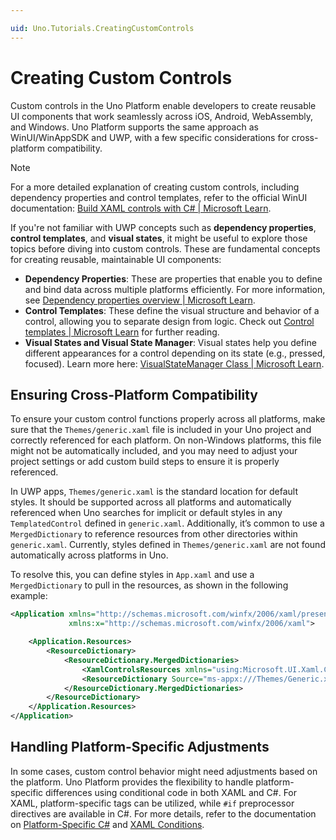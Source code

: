 ```yaml
---

uid: Uno.Tutorials.CreatingCustomControls  
---  
```


# Creating Custom Controls

Custom controls in the Uno Platform enable developers to create reusable UI components that work seamlessly across iOS, Android, WebAssembly, and Windows. Uno Platform supports the same approach as WinUI/WinAppSDK and UWP, with a few specific considerations for cross-platform compatibility.

> [!NOTE]  
> For a more detailed explanation of creating custom controls, including dependency properties and control templates, refer to the official WinUI documentation: [Build XAML controls with C# | Microsoft Learn](https://learn.microsoft.com/en-us/windows/apps/winui/winui3/xaml-templated-controls-csharp-winui-3).

If you're not familiar with UWP concepts such as **dependency properties**, **control templates**, and **visual states**, it might be useful to explore those topics before diving into custom controls. These are fundamental concepts for creating reusable, maintainable UI components:

- **Dependency Properties**: These are properties that enable you to define and bind data across multiple platforms efficiently. For more information, see [Dependency properties overview | Microsoft Learn](https://learn.microsoft.com/en-us/windows/uwp/xaml-platform/dependency-properties-overview).
- **Control Templates**: These define the visual structure and behavior of a control, allowing you to separate design from logic. Check out [Control templates | Microsoft Learn](https://learn.microsoft.com/en-us/windows/apps/design/style/xaml-control-templates) for further reading.
- **Visual States and Visual State Manager**: Visual states help you define different appearances for a control depending on its state (e.g., pressed, focused). Learn more here: [VisualStateManager Class | Microsoft Learn](https://learn.microsoft.com/en-us/dotnet/api/system.windows.visualstatemanager).

## Ensuring Cross-Platform Compatibility

To ensure your custom control functions properly across all platforms, make sure that the `Themes/generic.xaml` file is included in your Uno project and correctly referenced for each platform. On non-Windows platforms, this file might not be automatically included, and you may need to adjust your project settings or add custom build steps to ensure it is properly referenced.

In UWP apps, `Themes/generic.xaml` is the standard location for default styles. It should be supported across all platforms and automatically referenced when Uno searches for implicit or default styles in any `TemplatedControl` defined in `generic.xaml`. Additionally, it’s common to use a `MergedDictionary` to reference resources from other directories within `generic.xaml`. Currently, styles defined in `Themes/generic.xaml` are not found automatically across platforms in Uno.

To resolve this, you can define styles in `App.xaml` and use a `MergedDictionary` to pull in the resources, as shown in the following example:

```xml
<Application xmlns="http://schemas.microsoft.com/winfx/2006/xaml/presentation"
             xmlns:x="http://schemas.microsoft.com/winfx/2006/xaml">

    <Application.Resources>
        <ResourceDictionary>
            <ResourceDictionary.MergedDictionaries>
                <XamlControlsResources xmlns="using:Microsoft.UI.Xaml.Controls" />
                <ResourceDictionary Source="ms-appx:///Themes/Generic.xaml" />
            </ResourceDictionary.MergedDictionaries>
        </ResourceDictionary>
    </Application.Resources>
</Application>
```

## Handling Platform-Specific Adjustments

In some cases, custom control behavior might need adjustments based on the platform. Uno Platform provides the flexibility to handle platform-specific differences using conditional code in both XAML and C#. For XAML, platform-specific tags can be utilized, while `#if` preprocessor directives are available in C#. For more details, refer to the documentation on [Platform-Specific C#](xref:Uno.Development.PlatformSpecificCSharp) and [XAML Conditions](xref:Uno.Development.PlatformSpecificXaml).
